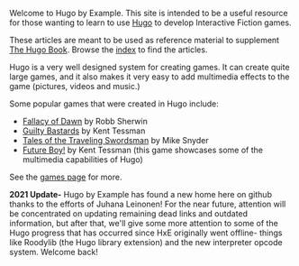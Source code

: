 Welcome to Hugo by Example. This site is intended to be a useful
resource for those wanting to learn to use
[Hugo](http://generalcoffee.com/hugo/gethugo.html) to develop
Interactive Fiction games. 

These articles are meant to be used as reference material to supplement
[The Hugo Book](hugo/hugo-book/). Browse the [index](categories) to find
the articles.

Hugo is a very well designed system for creating games. It can create
quite large games, and it also makes it very easy to add multimedia
effects to the game (pictures, videos and music.)

Some popular games that were created in Hugo include:

-   [Fallacy of Dawn](http://ifdb.tads.org/viewgame?id=n8ngm7hx5z5e9csz)
    by Robb Sherwin
-   [Guilty Bastards](http://ifdb.tads.org/viewgame?id=g02gj35cieg77y62)
    by Kent Tessman
-   [Tales of the Traveling Swordsman](http://ifdb.tads.org/viewgame?id=fsujzka1ua0h5att) by
    Mike Snyder
-   [Future Boy!](http://ifdb.tads.org/viewgame?id=v0a4wtgwepxumryc) by
    Kent Tessman (this game showcases some of the multimedia
    capabilities of Hugo)

See the [games page](hugo/games/) for more.

**2021 Update-**
Hugo by Example has found a new home here on github thanks to the efforts of Juhana Leinonen!  For the near future, attention will be concentrated on updating remaining dead links and outdated information, but after that, we'll give some more attention to some of the Hugo progress that has occurred since HxE originally went offline- things like Roodylib (the Hugo library extension) and the new interpreter opcode system.  Welcome back!
